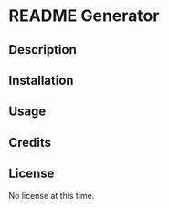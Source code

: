 # README Generator

## Description

## Installation

## Usage

## Credits

## License

No license at this time.

